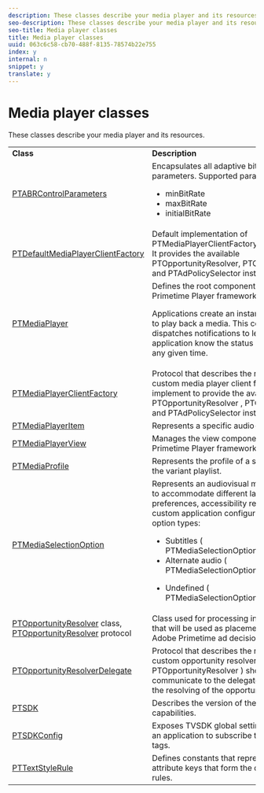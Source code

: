 ```yaml
---
description: These classes describe your media player and its resources.
seo-description: These classes describe your media player and its resources.
seo-title: Media player classes
title: Media player classes
uuid: 063c6c58-cb70-488f-8135-78574b22e755
index: y
internal: n
snippet: y
translate: y
---
```


# Media player classes

These classes describe your media player and its resources.


<table frame="all" colsep="1" rowsep="1" id="table_bm2_wl2_2m"> 
 <tbody> 
  <tr rowsep="1"> 
   <td colname="1"><b>Class</b> </td> 
   <td colname="2"><b>Description</b> </td> 
  </tr> 
  <tr rowsep="1"> 
   <td colname="1"><span class="codeph"><a href="http://help.adobe.com/en_US/primetime/api/psdk/appledoc/Classes/PTABRControlParameters.html" format="html" scope="external"> PTABRControlParameters</a></span> </td> 
   <td colname="2">Encapsulates all adaptive bit-rate control parameters. Supported parameters are: 
    <ul id="ul_pnh_hm2_2m"> 
     <li id="li_46572FE1EB514AFF8C9F731E44DAF30B"><span class="codeph"> minBitRate</span> </li> 
     <li id="li_A10C75C9A5234241A5B84A4139F4D143"><span class="codeph"> maxBitRate</span> </li> 
     <li id="li_4E77E367A2E848D2B3E1A9C52209A7B2"><span class="codeph"> initialBitRate</span> </li> 
    </ul> </td> 
  </tr> 
  <tr rowsep="1"> 
   <td colname="1"><span class="codeph"><a href="http://help.adobe.com/en_US/primetime/api/psdk/appledoc/Classes/PTDefaultMediaPlayerClientFactory.html" format="html" scope="external"> PTDefaultMediaPlayerClientFactory</a></span> </td> 
   <td colname="2"> Default implementation of <span class="codeph"> PTMediaPlayerClientFactory</span> in the TVSDK. It provides the available <span class="codeph"> PTOpportunityResolver</span>, <span class="codeph"> PTContentResolver</span>, and <span class="codeph"> PTAdPolicySelector</span> instances. </td> 
  </tr> 
  <tr rowsep="1"> 
   <td colname="1"><span class="codeph"><a href="http://help.adobe.com/en_US/primetime/api/psdk/appledoc/Classes/PTMediaPlayer.html" format="html" scope="external"> PTMediaPlayer</a></span> </td> 
   <td colname="2">Defines the root component for the Primetime Player framework. <p>Applications create an instance of this class to play back a media. This component dispatches notifications to let your application know the status of the player at any given time. </p> </td> 
  </tr> 
  <tr rowsep="1"> 
   <td colname="1"><span class="codeph"><a href="http://help.adobe.com/en_US/primetime/api/psdk/appledoc/Protocols/PTMediaPlayerClientFactory.html" format="html" scope="external"> PTMediaPlayerClientFactory</a></span> </td> 
   <td colname="2"> Protocol that describes the methods that a custom media player client factory should implement to provide the available <span class="codeph"> PTOpportunityResolver</span> , <span class="codeph"> PTContentResolver</span> and <span class="codeph"> PTAdPolicySelector</span> instances. </td> 
  </tr> 
  <tr rowsep="1"> 
   <td colname="1"><span class="codeph"><a href="http://help.adobe.com/en_US/primetime/api/psdk/appledoc/Classes/PTMediaPlayerItem.html" format="html" scope="external"> PTMediaPlayerItem</a></span> </td> 
   <td colname="2"> Represents a specific audio-video media. </td> 
  </tr> 
  <tr rowsep="1"> 
   <td colname="1"><span class="codeph"><a href="http://help.adobe.com/en_US/primetime/api/psdk/appledoc/Classes/PTMediaPlayerView.html" format="html" scope="external"> PTMediaPlayerView</a></span> </td> 
   <td colname="2"> Manages the view component of the Primetime Player framework. </td> 
  </tr> 
  <tr rowsep="1"> 
   <td colname="1"><span class="codeph"><a href="http://help.adobe.com/en_US/primetime/api/psdk/appledoc/Classes/PTMediaProfile.html" format="html" scope="external"> PTMediaProfile</a></span> </td> 
   <td colname="2"> Represents the profile of a single stream in the variant playlist. </td> 
  </tr> 
  <tr rowsep="1"> 
   <td colname="1"><span class="codeph"><a href="http://help.adobe.com/en_US/primetime/api/psdk/appledoc/Classes/PTMediaSelectionOption.html" format="html" scope="external"> PTMediaSelectionOption</a></span> </td> 
   <td colname="2">Represents an audiovisual media resource to accommodate different language preferences, accessibility requirements, or custom application configurations. Valid option types: 
    <ul id="ul_p2q_gn2_2m"> 
     <li id="li_46BE5AE49732481FB6D336FFF896E5AD">Subtitles (<span class="codeph"> PTMediaSelectionOptionTypeSubtitle</span>) </li> 
     <li id="li_6CEADCA12D4A48B7AE4A539985F32119">Alternate audio (<span class="codeph"> PTMediaSelectionOptionTypeAudio</span>) </li> 
     <li id="li_248D3D997F8A4B6E9B48869F84060D1F"> <p>Undefined (<span class="codeph"> PTMediaSelectionOptionTypeUndefined</span>) </p> </li> 
    </ul> </td> 
  </tr> 
  <tr rowsep="1"> 
   <td colname="1"><span class="codeph"><a href="http://help.adobe.com/en_US/primetime/api/psdk/appledoc/Classes/PTOpportunityResolver.html" format="html" scope="external"> PTOpportunityResolver</a> </span> class, <span class="codeph"><a href="http://help.adobe.com/en_US/primetime/api/psdk/appledoc/Protocols/PTOpportunityResolver.html" format="html" scope="external"> PTOpportunityResolver</a> protocol</span> </td> 
   <td colname="2"> Class used for processing in-manifest cues that will be used as placements for the Adobe Primetime ad decisioning process. </td> 
  </tr> 
  <tr rowsep="1"> 
   <td colname="1"><span class="codeph"><a href="http://help.adobe.com/en_US/primetime/api/psdk/appledoc/Protocols/PTOpportunityResolverDelegate.html" format="html" scope="external"> PTOpportunityResolverDelegate</a></span> </td> 
   <td colname="2"> Protocol that describes the methods that the custom opportunity resolver ( <span class="codeph"> PTOpportunityResolver</span> ) should use to communicate to the delegate the status of the resolving of the opportunity. </td> 
  </tr> 
  <tr rowsep="1"> 
   <td colname="1"><span class="codeph"><a href="http://help.adobe.com/en_US/primetime/api/psdk/appledoc/Classes/PTSDK.html" format="html" scope="external"> PTSDK</a></span> </td> 
   <td colname="2"> Describes the version of the TVSDK and its capabilities. </td> 
  </tr> 
  <tr rowsep="1"> 
   <td colname="1"><span class="codeph"><a href="http://help.adobe.com/en_US/primetime/api/psdk/appledoc/Classes/PTSDKConfig.html" format="html" scope="external"> PTSDKConfig</a></span> </td> 
   <td colname="2"> Exposes TVSDK global settings and allows an application to subscribe to custom HLS tags. </td> 
  </tr> 
  <tr rowsep="1"> 
   <td colname="1"><span class="codeph"><a href="http://help.adobe.com/en_US/primetime/api/psdk/appledoc/Classes/PTTextStyleRule.html" format="html" scope="external"> PTTextStyleRule</a></span> </td> 
   <td colname="2"> Defines constants that represent text style attribute keys that form the dictionary of rules. </td> 
  </tr> 
 </tbody> 
</table>

